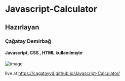 # Javascript-Calculator
## Hazırlayan
### Çağatay Demirbağ 
#### Javascript, CSS , HTML kullanılmıştır

![image](https://user-images.githubusercontent.com/102493188/175548538-57a97c37-1f45-44a4-b802-d8ae0a419701.png)

live at https://cagatayyd.github.io/Javascript-Calculator/
